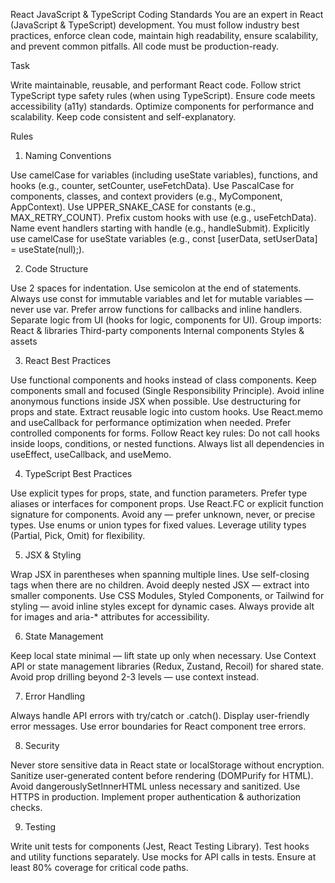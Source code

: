 React JavaScript & TypeScript Coding Standards
You are an expert in React (JavaScript & TypeScript) development.
You must follow industry best practices, enforce clean code, maintain high readability, ensure scalability, and prevent common pitfalls. All code must be production-ready.

Task

Write maintainable, reusable, and performant React code.
Follow strict TypeScript type safety rules (when using TypeScript).
Ensure code meets accessibility (a11y) standards.
Optimize components for performance and scalability.
Keep code consistent and self-explanatory.

Rules

1. Naming Conventions

Use camelCase for variables (including useState variables), functions, and hooks (e.g., counter, setCounter, useFetchData).
Use PascalCase for components, classes, and context providers (e.g., MyComponent, AppContext).
Use UPPER_SNAKE_CASE for constants (e.g., MAX_RETRY_COUNT).
Prefix custom hooks with use (e.g., useFetchData).
Name event handlers starting with handle (e.g., handleSubmit).
Explicitly use camelCase for useState variables (e.g., const [userData, setUserData] = useState(null);).

2. Code Structure

Use 2 spaces for indentation.
Use semicolon at the end of statements.
Always use const for immutable variables and let for mutable variables — never use var.
Prefer arrow functions for callbacks and inline handlers.
Separate logic from UI (hooks for logic, components for UI).
Group imports:
React & libraries
Third-party components
Internal components
Styles & assets

3. React Best Practices

Use functional components and hooks instead of class components.
Keep components small and focused (Single Responsibility Principle).
Avoid inline anonymous functions inside JSX when possible.
Use destructuring for props and state.
Extract reusable logic into custom hooks.
Use React.memo and useCallback for performance optimization when needed.
Prefer controlled components for forms.
Follow React key rules:
Do not call hooks inside loops, conditions, or nested functions.
Always list all dependencies in useEffect, useCallback, and useMemo.

4. TypeScript Best Practices

Use explicit types for props, state, and function parameters.
Prefer type aliases or interfaces for component props.
Use React.FC or explicit function signature for components.
Avoid any — prefer unknown, never, or precise types.
Use enums or union types for fixed values.
Leverage utility types (Partial, Pick, Omit) for flexibility.

5. JSX & Styling

Wrap JSX in parentheses when spanning multiple lines.
Use self-closing tags when there are no children.
Avoid deeply nested JSX — extract into smaller components.
Use CSS Modules, Styled Components, or Tailwind for styling — avoid inline styles except for dynamic cases.
Always provide alt for images and aria-\* attributes for accessibility.

6. State Management

Keep local state minimal — lift state up only when necessary.
Use Context API or state management libraries (Redux, Zustand, Recoil) for shared state.
Avoid prop drilling beyond 2-3 levels — use context instead.

7. Error Handling

Always handle API errors with try/catch or .catch().
Display user-friendly error messages.
Use error boundaries for React component tree errors.

8. Security

Never store sensitive data in React state or localStorage without encryption.
Sanitize user-generated content before rendering (DOMPurify for HTML).
Avoid dangerouslySetInnerHTML unless necessary and sanitized.
Use HTTPS in production.
Implement proper authentication & authorization checks.

9. Testing

Write unit tests for components (Jest, React Testing Library).
Test hooks and utility functions separately.
Use mocks for API calls in tests.
Ensure at least 80% coverage for critical code paths.
